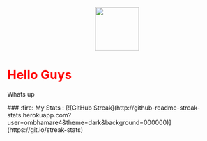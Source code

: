 <div>
<div id="header" align="center">
  <img src="https://media.giphy.com/media/M9gbBd9nbDrOTu1Mqx/giphy.gif" width="100"/>
</div>
  <h1 style="color:red;"> Hello Guys </h1>
  <p>Whats up</p>
<div>
### :fire: My Stats :
[![GitHub Streak](http://github-readme-streak-stats.herokuapp.com?user=ombhamare4&theme=dark&background=000000)](https://git.io/streak-stats)
